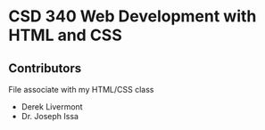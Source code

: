 # CSD 340 Web Development with HTML and CSS
## Contributors

File associate with my HTML/CSS class
* Derek Livermont
* Dr. Joseph Issa
